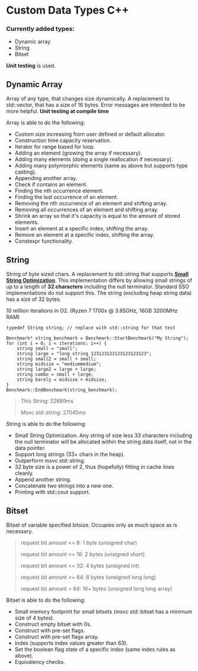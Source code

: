 # Custom Data Types C++

<h3>Currently added types:</h3>

- Dynamic array
- String
- Bitset

**Unit testing** is used.

<h2>Dynamic Array</h2>

Array of any type, that changes size dynamically. A replacement to std::vector, that has a size of 16 bytes. Error messages are intended to be more helpful. **Unit testing at compile time**

Array is able to do the following:

- Custom size increasing from user defined or default allocator.
- Construction time capacity reservation.
- Iterator for range based for loop.
- Adding an element (growing the array if necessary).
- Adding many elements (doing a single reallocation if necessary).
- Adding many polymorphic elements (same as above but supports type casting).
- Appending another array.
- Check if contains an element.
- Finding the nth occurrence element.
- Finding the last occurrence of an element.
- Removing the nth occurrence of an element and shifting array.
- Removing all occurrences of an element and shifting array.
- Shrink an array so that it's capacity is equal to the amount of stored elements.
- Insert an element at a specific index, shifting the array.
- Remove an element at a specific index, shifting the array.
- Constexpr functionality.

<h2>String</h2>

String of byte sized chars. A replacement to std::string that supports [**Small String Optimization**](https://blogs.msmvps.com/gdicanio/2016/11/17/the-small-string-optimization/). This implementation differs by allowing small strings of up to a length of **32 characters** including the null terminator. Standard SSO implementations do not support this. The string (excluding heap string data) has a size of 32 bytes.

10 million iterations in O2. (Ryzen 7 1700x @ 3.85GHz, 16GB 3200MHz RAM)

```
typedef String string; // replace with std::string for that test

Benchmark* string_benchmark = Benchmark::StartBenchmark("My String");
for (int i = 0; i < iterations; i++) {
	string small = "small";
	string large = "long string 123123123123123123123";
	string small2 = small + small;
	string midsize = "mediummedium";
	string large2 = large + large;
	string combo = small + large;
	string barely = midsize + midsize;
}
Benchmark::EndBenchmark(string_benchmark);
```

> This String:        22689ms
>
> Msvc std::string:   27045ms


String is able to do the following:

- Small String Optimization. Any string of size less 33 characters including the null terminator will be allocated within the string data itself, not in the data pointer.
- Support long strings (33+ chars in the heap).
- Outperform msvc std::string.
- 32 byte size is a power of 2, thus (hopefully) fitting in cache lines cleanly.
- Append another string.
- Concatenate two strings into a new one.
- Printing with std::cout support.

<h2>Bitset</h2>

Bitset of variable specified bitsize. Occupies only as much space as is necessary.

> request bit amount <= 8: 1 byte (unsigned char)
>
> request bit amount <= 16: 2 bytes (unsigned short)
>
> request bit amount <= 32: 4 bytes (unsigned int)
>
> request bit amount <= 64: 8 bytes	(unsigned long long)
>
> request bit amount > 64: 16+ bytes (unsigned long long array)

Bitset is able to do the following:

- Small memory footprint for small bitsets (msvc std::bitset has a minimum size of 4 bytes).
- Construct empty bitset with 0s.
- Construct with pre-set flags.
- Construct with pre-set flags array.
- Index (supports index values greater than 63).
- Set the boolean flag state of a specific index (same index rules as above).
- Equivalency checks.
